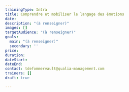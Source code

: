 ```yaml
---
trainingType: Intra
title: Comprendre et mobiliser le langage des émotions
date: 
description: "(à renseigner)"
images: []
targetAudience: "(à renseigner)"
goals:
  main: "(à renseigner)"
  secondary: ''
price: 
duration: 
dateStart: 
dateEnd: 
contact: tdefommervault@qualia-management.com
trainers: []
draft: true

---
```

